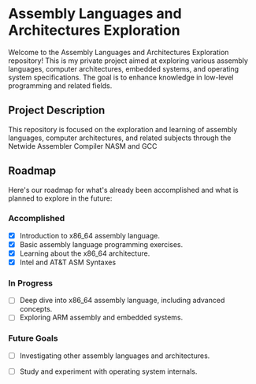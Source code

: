 # Assembly Languages and Architectures Exploration

Welcome to the Assembly Languages and Architectures Exploration repository! This is my private project aimed at exploring various assembly languages, computer architectures, embedded systems, and operating system specifications. The goal is to enhance knowledge in low-level programming and related fields.

## Project Description

This repository is focused on the exploration and learning of assembly languages, computer architectures, and related subjects through the Netwide Assembler Compiler NASM and GCC

## Roadmap

Here's our roadmap for what's already been accomplished and what is planned to explore in the future:

### Accomplished
- [x] Introduction to x86_64 assembly language.
- [x] Basic assembly language programming exercises.
- [x] Learning about the x86_64 architecture.
- [x] Intel and AT&T ASM Syntaxes

### In Progress
- [ ] Deep dive into x86_64 assembly language, including advanced concepts.
- [ ] Exploring ARM assembly and embedded systems.

### Future Goals
- [ ] Investigating other assembly languages and architectures.
- [ ] Study and experiment with operating system internals.

